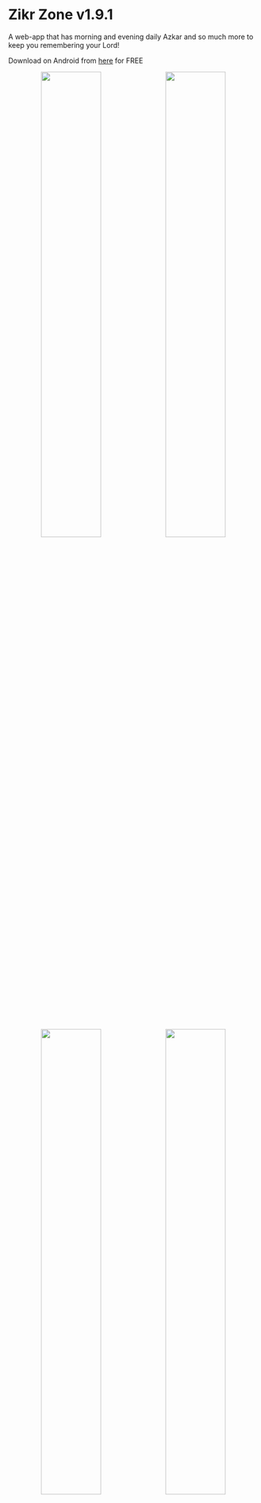 # Zikr Zone v1.9.1
A web-app that has morning and evening daily Azkar and so much more to keep you remembering your Lord! 

Download on Android from [here](https://play.google.com/store/apps/details?id=com.ziadh.zikr) for FREE


<p align=center>
  <img width="49%" src="https://github.com/ziadh/Zikr_Zone_Flutter/assets/15097797/6b1c4866-b7b5-4254-b5e7-a7ecf59c29af" />
  <img width="49%" src="https://github.com/ziadh/Zikr_Zone_Flutter/assets/15097797/bd1c3dfa-28b5-42f0-8012-489c3bcca77d" />
</p>

<p align=center>
  <img width="49%" src="https://github.com/ziadh/Zikr_Zone_Flutter/assets/15097797/2636e69d-e7b1-4f70-b857-c855f8bf9408" />
  <img width="49%" src="https://github.com/ziadh/Zikr_Zone_Flutter/assets/15097797/799592f5-b8b8-426a-8730-29ca52611ad8" />
</p>

<p align=center>
  <img width="49%" src="https://github.com/ziadh/Zikr_Zone_Flutter/assets/15097797/6434e2ce-f78c-4d92-987d-eb47feef1afa" />
  <img width="49%" src="https://github.com/ziadh/Zikr_Zone_Flutter/assets/15097797/8cdfd4c7-962a-448b-9a6d-6ba0c19ea58d" />
</p>

## Features: 
- User friendly UI that keeps track of Azkar and their count per Zikr

- Offers English translations and transliterations 

- Now has a Masbaha that counts your tasbeeh!

- You can read Surat Al Kahef when it is Friday and Surat Al Mulk before sleeping right from the app!


Compatible with iOS and Android

Check it out [here](https://ziadh.github.io/Zikr_Zone_Flutter/) and save it to your homescreen for the full app experience!

